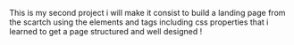 This is my second project i will make it consist to build a landing page from the scartch using the elements and tags including css properties that i learned to get a page structured and well designed !